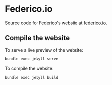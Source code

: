 # Federico.io

Source code for Federico's website at [federico.io](https://www.federico.io).

## Compile the website

To serve a live preview of the website:

```bash
bundle exec jekyll serve
```

To compile the website:

```bash
bundle exec jekyll build
```